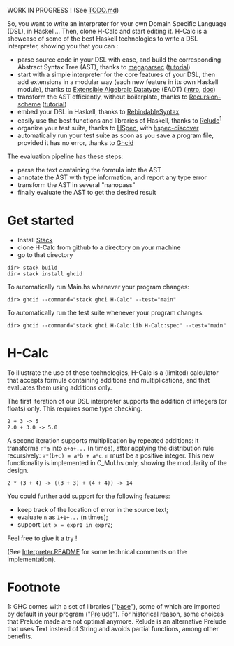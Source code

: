 WORK IN PROGRESS !  (See [TODO.md](https://github.com/pcarbonn/H-Calc/blob/master/TODO.md))

So, you want to write an interpreter for your own Domain Specific Language (DSL), in Haskell...  Then, clone H-Calc and start editing it.  H-Calc is a showcase of some of the best Haskell technologies to write a DSL interpreter, showing you that you can :

- parse source code in your DSL with ease, and build the corresponding Abstract Syntax Tree (AST), thanks to [megaparsec](http://hackage.haskell.org/package/megaparsec) ([tutorial](https://markkarpov.com/megaparsec/parsing-simple-imperative-language.html))
- start with a simple interpreter for the core features of your DSL, then add extensions in a modular way (each new feature in its own Haskell module), thanks to [Extensible Algebraic Datatype](https://hackage.haskell.org/package/haskus-utils-variant) (EADT)  ([intro](src/Interpreter/EADT.md), [doc](https://docs.haskus.org/eadt.html))
- transform the AST efficiently, without boilerplate, thanks to [Recursion-scheme](http://hackage.haskell.org/package/recursion-schemes-5.0.3) ([tutorial](https://blog.sumtypeofway.com/an-introduction-to-recursion-schemes/))
- embed your DSL in Haskell, thanks to [RebindableSyntax](https://downloads.haskell.org/~ghc/latest/docs/html/users_guide)
- easily use the best functions and libraries of Haskell, thanks to [Relude](http://hackage.haskell.org/package/relude)<sup>[1](#myfootnote1)</sup>
- organize your test suite, thanks to [HSpec](http://hackage.haskell.org/package/hspec), with [hspec-discover](http://hackage.haskell.org/package/hspec-discover)
- automatically run your test suite as soon as you save a program file, provided it has no error, thanks to [Ghcid](https://github.com/ndmitchell/ghcid)

The evaluation pipeline has these steps:

* parse the text containing the formula into the AST
* annotate the AST with type information, and report any type error
* transform the AST in several "nanopass"
* finally evaluate the AST to get the desired result

# Get started

* Install [Stack](haskellstack.org)
* clone H-Calc from github to a directory on your machine
* go to that directory
~~~~
dir> stack build
dir> stack install ghcid
~~~~
To automatically run Main.hs whenever your program changes:
~~~~
dir> ghcid --command="stack ghci H-Calc" --test="main"
~~~~
To automatically run the test suite whenever your program changes:
~~~~
dir> ghcid --command="stack ghci H-Calc:lib H-Calc:spec" --test="main"
~~~~



# H-Calc

To illustrate the use of these technologies, H-Calc is a (limited) calculator that accepts formula containing additions and multiplications, and that evaluates them using additions only. 

The first iteration of our DSL interpreter supports the addition of integers (or floats) only.  This requires some type checking.

    2 + 3 -> 5
    2.0 + 3.0 -> 5.0
 

A second iteration supports multiplication by repeated additions: it transforms `n*a` into `a+a+...` (n times), after applying the distribution rule recursively: `a*(b+c) = a*b + a*c`.  `n` must be a positive integer.   This new functionality is implemented in C_Mul.hs only, showing the modularity of the design. 

    2 * (3 + 4) -> ((3 + 3) + (4 + 4)) -> 14

You could further add support for the following features:
- keep track of the location of error in the source text;
- evaluate `n` as `1+1+...` (n times);
- support `let x = expr1 in expr2`;

Feel free to give it a try !

(See [Interpreter.README](https://github.com/pcarbonn/H-Calc/tree/master/src/Interpreter) for some technical comments on the implementation).


# Footnote


<a name="myfootnote1">1</a>: GHC comes with a set of libraries ("[base](http://hackage.haskell.org/package/base)"), some of which are imported by default in your program ("[Prelude](http://hackage.haskell.org/package/base-4.12.0.0/docs/Prelude.html)").  For historical reason, some choices that Prelude made are not optimal anymore.  Relude is an alternative Prelude that uses Text instead of String and avoids partial functions, among other benefits.
